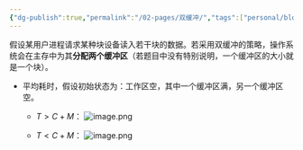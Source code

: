 ```yaml
---
{"dg-publish":true,"permalink":"/02-pages/双缓冲/","tags":["personal/blog","os"]}
---
```


假设某用户进程请求某种块设备读入若干块的数据。若采用双缓冲的策略，操作系统会在主存中为其**分配两个缓冲区**（若题目中没有特别说明，一个缓冲区的大小就是一个块）。

- 平均耗时，假设初始状态为：工作区空，其中一个缓冲区满，另一个缓冲区空。
	- $\displaystyle T>C+M$：
		![image.png](https://yelanyanyu-img-bed.oss-cn-hangzhou.aliyuncs.com/img/blog/2024/08/20240809192135.png)

	- $\displaystyle T<C+M$：
		![image.png](https://yelanyanyu-img-bed.oss-cn-hangzhou.aliyuncs.com/img/blog/2024/08/20240809192153.png)
